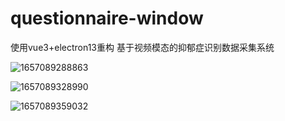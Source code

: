 # questionnaire-window
 使用vue3+electron13重构 基于视频模态的抑郁症识别数据采集系统

![1657089288863](https://user-images.githubusercontent.com/32055007/177484568-2f370f4e-9c71-4241-afd1-4ecf58794853.png)

![1657089328990](https://user-images.githubusercontent.com/32055007/177484677-eeadba45-b716-40f3-b788-3423ce5d137e.png)

![1657089359032](https://user-images.githubusercontent.com/32055007/177484738-ae5efa13-b7fb-4aa3-b1e3-eb537ccacea2.png)

